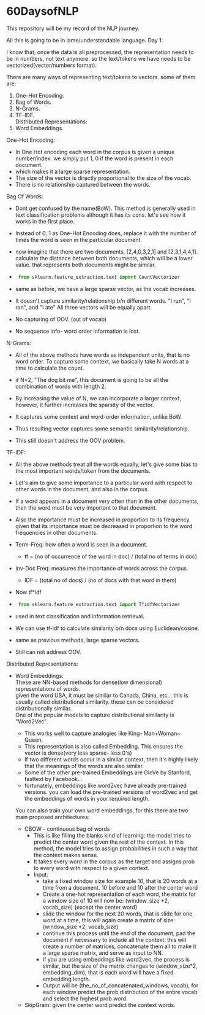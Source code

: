 # 60DaysofNLP
This repository will be my record of the NLP journey.

All this is going to be in lame/understandable language. 
Day 1: 

I know that, once the data is all preprocessed, the representation needs to be in numbers, not text anymore. so the text/tokens we have needs to be vectorized(vector/numbers format). 

There are many ways of representing text/tokens to vectors. some of them are: 
1) One-Hot Encoding.
2) Bag of Words.
3) N-Grams.
4) TF-IDF.  
    Distributed Representations:  
5) Word Embeddings.  

One-Hot Encoding:  
  * In One Hot encoding each word in the corpus is given a unique number/index. we simply put 1, 0 if the word is present in each document.  
  * which makes it a large sparse representation.  
  * The size of the vector is directly proportional to the size of the vocab.  
  * There is no relationship captured between the words.  
  
Bag Of Words:  
  * Dont get confused by the name(BoW). This method is generally used in text classification problems although it has its cons. let's see how it works in the first place.  
  * Instead of 0, 1 as One-Hot Encoding does, replace it with the number of times the word is seen in the particular document.  
  * now imagine that there are two documents, [2,4,0,3,2,1] and [2,3,1,4,4,1]. calculate the distance between both documents, which will be a lower value. that represents both documents might be similar.  
  * ```python
     from sklearn.feature_extraction.text import CountVectorizer  
     ```  
  
  * same as before, we have a large sparse vector, as the vocab increases.  
  * It doesn't capture similarity/relationship b/n different words. "I run", "I ran", and "I ate" All three vectors will be equally apart.  
  * No capturing of OOV. (out of vocab)  
  * No sequence info- word order information is lost.  
  
N-Grams:  
  * All of the above methods have words as independent units, that is no word order. To capture some context, we basically take N words at a time to calculate the count.  
  * if N=2, "The dog bit me", this document is going to be all the combination of words with length 2.  
  * By increasing the value of N, we can incorporate a larger context, however, it further increases the sparsity of the vector.  
  
  * It captures some context and word-order information, unlike BoW.  
  * Thus resulting vector captures some semantic similarity/relationship.  
  * This still doesn't address the OOV problem.  
  
TF-IDF:  
  * All the above methods treat all the words equally, let's give some bias to the most important words/token from the documents.  
  * Let's aim to give some importance to a particular word with respect to other words in the document, and also in the corpus.  
  * If a word appears in a document very often than in the other documents, then the word must be very important to that document.  
  * Also the importance must be increased in proportion to its frequency. given that its importance must be decreased in proportion to the word frequencies in other documents.  
  * Term-Freq: how often a word is seen in a document.  
    * tf = (no of occurrence of the word in doc) / (total no of terms in doc)  
  * Inv-Doc Freq: measures the importance of words across the corpus.  
    * IDF = (total no of docs) / (no of docs with that word in them)  
  * Now tf*idf  
  
  * ```python
     from sklearn.feature_extraction.text import TfidfVectorizer
     ```  
  
  * used in text classification and information retrieval.  
  * We can use tf-idf to calculate similarity b/n docs using Euclidean/cosine.  
  
  * same as previous methods, large sparse vectors.  
  * Still can not address OOV.  
  
Distributed Representations:  
  * Word Embeddings:  
    These are NN-based methods for dense(low dimensional) representations of words.  
    given the word USA, it must be similar to Canada, China, etc... this is usually called distributional similarity. these can be considered distributionally similar.  
One of the popular models to capture distributional similarity is "Word2Vec".  
    * This works well to capture analogies like King- Man+Woman~ Queen.  
    * This representation is also called Embedding. This ensures the vector is dense(very less sparse- less 0's)  
    * If two different words occur in a similar context, then it's highly likely that the meanings of the words are also similar.  
    *  Some of the other pre-trained Embeddings are GloVe by Stanford, fasttext by Facebook...  
    * fortunately, embeddings like word2vec have already pre-trained versions. you can load the pre-trained versions of word2vec and get the embeddings of words in your required length.  

    You can also train your own word embeddings, for this there are two main proposed architectures:  
    * CBOW - continuous bag of words  
        * This is like filling the blanks kind of learning: the model tries to predict the center word given the rest of the context. In this method, the model tries to assign probabilities in such a way that the context makes sense.  
        * It takes every word in the corpus as the target and assigns prob to every word with respect to a given context.
        * Input:
            * take a fixed window size for example 10, that is 20 words at a time from a document. 10 before and 10 after the center word  
            * Create a one-hot representation of each word, the matrix for a window size of 10 will now be: (window_size *2, vocab_size) {except the center word}  
            * slide the window for the next 20 words, that is slide for one word at a time, this will again create a matrix of size: (window_size *2, vocab_size)  
            * continue this process until the end of the document, pad the document if necessary to include all the context. this will create a number of matrices, concatenate them all to make it a large sparse matrix, and serve as input to NN.
            * if you are using embeddings like word2vec, the process is similar, but the size of the matrix changes to (window_size*2, embedding_dim), that is each word will have a fixed embedding length.
            * Output will be (the_no_of_concatenated_windows, vocab), for each window predict the prob distribution of the entire vocab and select the highest prob word.  
    * SkipGram: given the center word predict the context words.  
    
    
  
  
  
